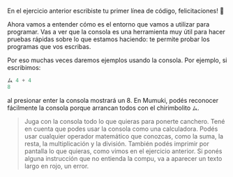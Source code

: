 En el ejercicio anterior escribiste tu primer línea de código, felicitaciones! :tada:

Ahora vamos a entender cómo es el entorno que vamos a utilizar para programar. Vas a ver que la consola es una herramienta muy útil para hacer pruebas rápidas sobre lo que estamos haciendo: te permite probar los programas que vos escribas.

Por eso muchas veces daremos ejemplos usando la consola. Por ejemplo, si escribimos:


```javascript
ム 4 + 4
8
```
 
al presionar enter la consola mostrará un 8. En Mumuki, podés reconocer fácilmente la consola porque arrancan todos con el chirimbolito `ム`.


> Juga con la consola todo lo que quieras para ponerte canchero. Tené en cuenta que podes usar la consola como una calculadora. Podés usar cualquier operador matemático que conozcas, como la suma, la resta, la multiplicación y la división. También podés imprimir por pantalla lo que quieras, como vimos en el ejercicio anterior. Si ponés alguna instrucción que no entienda la compu, va a aparecer un texto largo en rojo, un error.